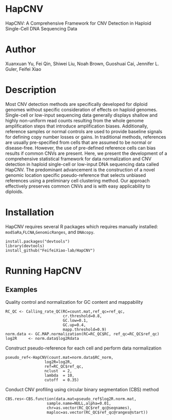 # HapCNV
HapCNV: A Comprehensive Framework for CNV Detection in Haploid Single-Cell DNA Sequencing Data

# Author
Xuanxuan Yu, Fei Qin, Shiwei Liu, Noah Brown, Guoshuai Cai, Jennifer L. Guler, Feifei Xiao

# Description
Most CNV detection methods are specifically developed for diploid genomes without specific consideration of effects on haploid genomes. Single-cell or low-input sequencing data generally displays shallow and highly non-uniform read counts resulting from the whole genome amplification steps that introduce amplification biases. Additionally, reference samples or normal controls are used to provide baseline signals for defining copy number losses or gains. In traditional methods, references are usually pre-specified from cells that are assumed to be normal or disease-free. However, the use of pre-defined reference cells can bias results if common CNVs are present. Here, we present the development of a comprehensive statistical framework for data normalization and CNV detection in haploid single-cell or low-input DNA sequencing data called HapCNV. The predominant advancement is the construction of a novel genomic location specific pseudo-reference that selects unbiased references using a preliminary cell clustering method. Our approach effectively preserves common CNVs and is with easy applicability to diploids.

# Installation
HapCNV requires several R packages which requires manually installed: `modSaRa`,`FLCNA`,`GenomicRanges`, and `DNAcopy`. 

```
install.packages("devtools")
library(devtools)
install_github("FeifeiXiao-lab/HapCNV")
```

# Running HapCNV
## Examples
Quality control and normalization for GC content and mappability
```
RC_QC <- Calling_rate_QC(RC=count.mat,ref_qc=ref_qc, 
                         cr.threshold=0.8,
                         GC.low=0.1,
                         GC.up=0.4,
                         mapp.threshold=0.9)
norm.data <- GC.MAP.normalization(RC=RC_QC$RC, ref_qc=RC_QC$ref_qc)
log2R     <- norm.data$log2Rdata
```
Construct pseudo-reference for each cell and perform data normalization
```
pseudo_ref<-HapCNV(count.mat=norm.data$RC_norm,
                 log2R=log2R,
                 ref=RC_QC$ref_qc,
                 nclust  = 2,
                 lambda  = 10,
                 cutoff  = 0.35)
```
Conduct CNV profiling using circular binary segmentation (CBS) method
```
CBS.res<-CBS.function(data.mat=pseudo_ref$log2R.norm.mat,
                  sample.name=NULL,alpha=0.01,
                  chr=as.vector(RC_QC$ref_qc@seqnames),
                  maploc=as.vector(RC_QC$ref_qc@ranges@start))
```
